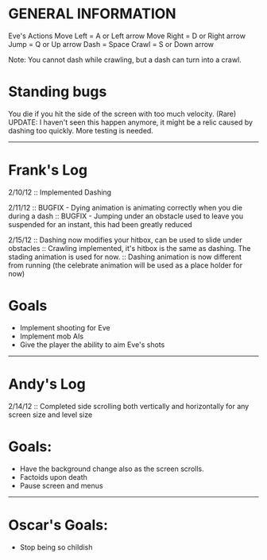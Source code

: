 # GENERAL INFORMATION

Eve's Actions
Move Left  = A or Left arrow
Move Right = D or Right arrow
Jump       = Q or Up arrow
Dash       = Space
Crawl      = S or Down arrow

Note: You cannot dash while crawling, but a dash can turn into a crawl.

# Standing bugs
  You die if you hit the side of the screen with too much velocity. (Rare)
	UPDATE: I haven't seen this happen anymore, it might be a relic caused by dashing too quickly. More testing is needed.
  
----------------------------------------------------------------------------

# Frank's Log

2/10/12 :: Implemented Dashing

2/11/12	:: BUGFIX - Dying animation is animating correctly when you die during a dash 
	    :: BUGFIX - Jumping under an obstacle used to leave you suspended for an instant, this had been greatly reduced
	     
2/15/12 :: Dashing now modifies your hitbox, can be used to slide under obstacles
        :: Crawling implemented, it's hitbox is the same as dashing. The stading animation is used for now.
        :: Dashing animation is now different from running (the celebrate animation will be used as a place holder for now)
              
# Goals

- Implement shooting for Eve
- Implement mob AIs
- Give the player the ability to aim Eve's shots              
              
----------------------------------------------------------------------------

# Andy's Log

2/14/12 :: Completed side scrolling both vertically and horizontally for any screen size and level size 

# Goals:

- Have the background change also as the screen scrolls.
- Factoids upon death
- Pause screen and menus

----------------------------------------------------------------------------

# Oscar's Goals:
- Stop being so childish
